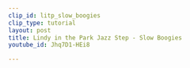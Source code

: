 ```yaml
---
clip_id: litp_slow_boogies
clip_type: tutorial
layout: post
title: Lindy in the Park Jazz Step - Slow Boogies
youtube_id: Jhq7D1-HEi8

---
```


